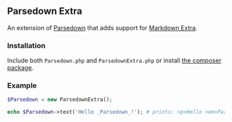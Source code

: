 ## Parsedown Extra

An extension of [Parsedown](http://parsedown.org) that adds support for [Markdown Extra](http://en.wikipedia.org/wiki/Markdown_Extra).

### Installation

Include both `Parsedown.php` and `ParsedownExtra.php` or install [the composer package](https://packagist.org/packages/erusev/parsedown-extra).

### Example

``` php
$Parsedown = new ParsedownExtra();

echo $Parsedown->text('Hello _Parsedown_!'); # prints: <p>Hello <em>Parsedown</em>!</p>
```
